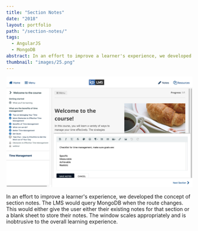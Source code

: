 ```yaml
---
title: "Section Notes"
date: "2018"
layout: portfolio
path: "/section-notes/"
tags:
  - AngularJS
  - MongoDB
abstract: In an effort to improve a learner's experience, we developed the concept of section notes.
thumbnail: "images/25.png"
---
```

![](./images/25.png)

In an effort to improve a learner's experience, we developed the concept of section notes. The LMS would query MongoDB when the route changes. This would either give the user either their existing notes for that section or a blank sheet to store their notes. The window scales appropriately and is inobtrusive to the overall learning experience.